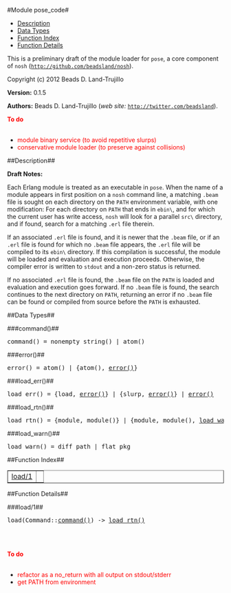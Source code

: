 

#Module pose_code#

* [Description](#description)
* [Data Types](#types)
* [Function Index](#index)
* [Function Details](#functions)


This is a preliminary draft of the module loader for `pose`,
a core component of `nosh` ([`http://github.com/beadsland/nosh`](http://github.com/beadsland/nosh)).

Copyright (c) 2012 Beads D. Land-Trujillo

__Version:__ 0.1.5

__Authors:__ Beads D. Land-Trujillo (_web site:_ [`http://twitter.com/beadsland`](http://twitter.com/beadsland)).

__<font color="red">To do</font>__
<br></br>

* <font color="red"> module binary service (to avoid repetitive slurps)</font>
* <font color="red"> conservative module loader (to preserve against collisions)</font>
<a name="description"></a>

##Description##




__Draft Notes:__



Each Erlang module is treated as an executable in `pose`.  When the
name of a module appears in first position on a `nosh` command line, a
matching `.beam` file is sought on each directory on the `PATH`
environment variable, with one modification:  For each directory on
`PATH` that ends in `ebin\`, and for which the current user has write
access, `nosh` will look for a parallel `src\` directory, and if found,
search for a matching `.erl` file therein.



If an associated `.erl` file is found, and it is newer that the `.beam`
file, or if an `.erl` file is found for which no `.beam` file appears,
the `.erl` file will be compiled to its `ebin\` directory.  If this
compilation is successful, the module will be loaded and evaluation
and execution proceeds.  Otherwise, the compiler error is written to
`stdout` and a non-zero status is returned.

If no associated `.erl` file is found, the `.beam` file on the `PATH`
is loaded and evaluation and execution goes forward.  If no `.beam`
file is found, the search continues to the next directory on `PATH`,
returning an error if no `.beam` file can be found or compiled from
source before the `PATH` is exhausted.
<a name="types"></a>

##Data Types##




###<a name="type-command">command()</a>##



<pre>command() = nonempty_string() | atom()</pre>



###<a name="type-error">error()</a>##



<pre>error() = atom() | {atom(), <a href="#type-error">error()</a>}</pre>



###<a name="type-load_err">load_err()</a>##



<pre>load_err() = {load, <a href="#type-error">error()</a>} | {slurp, <a href="#type-error">error()</a>} | <a href="#type-error">error()</a></pre>



###<a name="type-load_rtn">load_rtn()</a>##



<pre>load_rtn() = {module, module()} | {module, module(), <a href="#type-load_warn">load_warn()</a>} | {error, <a href="#type-load_err">load_err()</a>}</pre>



###<a name="type-load_warn">load_warn()</a>##



<pre>load_warn() = diff_path | flat_pkg</pre>
<a name="index"></a>

##Function Index##


<table width="100%" border="1" cellspacing="0" cellpadding="2" summary="function index"><tr><td valign="top"><a href="#load-1">load/1</a></td><td></td></tr></table>


<a name="functions"></a>

##Function Details##

<a name="load-1"></a>

###load/1##


<pre>load(Command::<a href="#type-command">command()</a>) -> <a href="#type-load_rtn">load_rtn()</a></pre>
<br></br>


__<font color="red">To do</font>__
<br></br>

* <font color="red">refactor as a no_return with all output on stdout/stderr</font>
* <font color="red">get PATH from environment</font>
